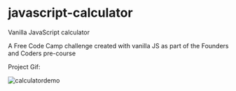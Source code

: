 # javascript-calculator

Vanilla JavaScript calculator 

A Free Code Camp challenge created with vanilla JS as part of the Founders and Coders pre-course

Project Gif:

![calculatordemo](https://user-images.githubusercontent.com/22034073/36355629-2ce86396-14de-11e8-9c43-f1dbab0c0211.gif)
